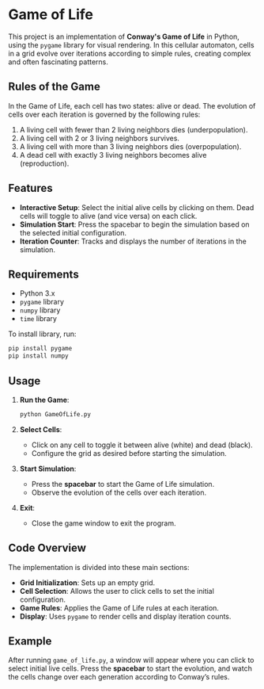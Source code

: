
# Game of Life


This project is an implementation of **Conway's Game of Life** in Python, using the `pygame` library for visual rendering. In this cellular automaton, cells in a grid evolve over iterations according to simple rules, creating complex and often fascinating patterns. 

## Rules of the Game

In the Game of Life, each cell has two states: alive or dead. The evolution of cells over each iteration is governed by the following rules:
1. A living cell with fewer than 2 living neighbors dies (underpopulation).
2. A living cell with 2 or 3 living neighbors survives.
3. A living cell with more than 3 living neighbors dies (overpopulation).
4. A dead cell with exactly 3 living neighbors becomes alive (reproduction).

## Features

- **Interactive Setup**: Select the initial alive cells by clicking on them. Dead cells will toggle to alive (and vice versa) on each click.
- **Simulation Start**: Press the spacebar to begin the simulation based on the selected initial configuration.
- **Iteration Counter**: Tracks and displays the number of iterations in the simulation.

## Requirements

- Python 3.x
- `pygame` library
- `numpy` library
- `time` library

To install library, run:
```bash
pip install pygame
pip install numpy
```

## Usage

1. **Run the Game**:
   ```bash
   python GameOfLife.py
   ```

2. **Select Cells**:
   - Click on any cell to toggle it between alive (white) and dead (black).
   - Configure the grid as desired before starting the simulation.

3. **Start Simulation**:
   - Press the **spacebar** to start the Game of Life simulation.
   - Observe the evolution of the cells over each iteration.

4. **Exit**:
   - Close the game window to exit the program.

## Code Overview

The implementation is divided into these main sections:
- **Grid Initialization**: Sets up an empty grid.
- **Cell Selection**: Allows the user to click cells to set the initial configuration.
- **Game Rules**: Applies the Game of Life rules at each iteration.
- **Display**: Uses `pygame` to render cells and display iteration counts.

## Example

After running `game_of_life.py`, a window will appear where you can click to select initial live cells. Press the **spacebar** to start the evolution, and watch the cells change over each generation according to Conway’s rules.
